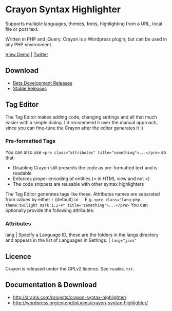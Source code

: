 # Crayon Syntax Highlighter

Supports multiple languages, themes, fonts, highlighting from a URL, local file or post text.

Written in PHP and jQuery. Crayon is a Wordpress plugin, but can be used in any PHP environment.

[View Demo](aksandbox.webege.com) | [Twitter](http://twitter.com/#!/crayonsyntax)

## Download

* [Beta Development Releases](https://github.com/aramkocharyan/crayon-syntax-highlighter/zipball/master)
* [Stable Releases](http://wordpress.org/extend/plugins/crayon-syntax-highlighter/)

## Tag Editor

The Tag Editor makes adding code, changing settings and all that much easier with a simple dialog. I'd recommend it over the manual approach, since you can fine-tune the Crayon after the editor generates it :)

### Pre-formatted Tags

You can also use `<pre class="attributes" title="something">...</pre>` so that:

* Disabling Crayon still presents the code as pre-formatted text and is readable
* Enforces proper encoding of entities (&lt; in HTML view and not <)
* The code snippets are reusable with other syntax highlighters

The Tag Editor generates tags like these. Attributes names are separated from values by either `:` (default) or `_`. E.g. `<pre class="lang:php theme:twilight mark:1,2-4" title="something">...</pre>` You can optionally provide the following attributes:

### Attributes

lang | Specify a Language ID, these are the folders in the langs directory and appears in the list of Languages in Settings. | `lang="java"`

## Licence

Crayon is released under the GPLv2 licence. See `readme.txt`.

## Documentation & Download

* http://aramk.com/projects/crayon-syntax-highlighter/
* http://wordpress.org/extend/plugins/crayon-syntax-highlighter/
